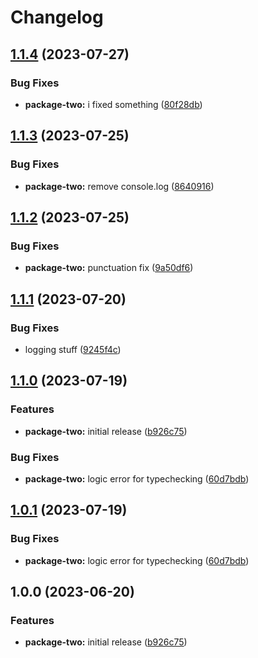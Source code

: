 # Changelog

## [1.1.4](https://github.com/jeremiah-clothier/release-please-demo/compare/clothiernamedjeremiah-package-two-v1.1.3...clothiernamedjeremiah-package-two-v1.1.4) (2023-07-27)


### Bug Fixes

* **package-two:** i fixed something ([80f28db](https://github.com/jeremiah-clothier/release-please-demo/commit/80f28dbb1ccddb8fb50e12ff9f1f8d081b18d5a4))

## [1.1.3](https://github.com/jeremiah-clothier/release-please-demo/compare/clothiernamedjeremiah-package-two-v1.1.2...clothiernamedjeremiah-package-two-v1.1.3) (2023-07-25)


### Bug Fixes

* **package-two:** remove console.log ([8640916](https://github.com/jeremiah-clothier/release-please-demo/commit/864091642c1215ecadb90ffad4bba81b5fbe8cfd))

## [1.1.2](https://github.com/jeremiah-clothier/release-please-demo/compare/clothiernamedjeremiah-package-two-v1.1.1...clothiernamedjeremiah-package-two-v1.1.2) (2023-07-25)


### Bug Fixes

* **package-two:** punctuation fix ([9a50df6](https://github.com/jeremiah-clothier/release-please-demo/commit/9a50df64bac60465dd747abbe576f901170f3005))

## [1.1.1](https://github.com/jeremiah-clothier/release-please-demo/compare/clothiernamedjeremiah-package-two-v1.1.0...clothiernamedjeremiah-package-two-v1.1.1) (2023-07-20)


### Bug Fixes

* logging stuff ([9245f4c](https://github.com/jeremiah-clothier/release-please-demo/commit/9245f4c78641342c4a003f190f52d178b42b40fb))

## [1.1.0](https://github.com/jeremiah-clothier/release-please-demo/compare/clothiernamedjeremiah-package-two-v1.0.1...clothiernamedjeremiah-package-two-v1.1.0) (2023-07-19)


### Features

* **package-two:** initial release ([b926c75](https://github.com/jeremiah-clothier/release-please-demo/commit/b926c75a7e6b594ba847455a1383b596a9c5c9f5))


### Bug Fixes

* **package-two:** logic error for typechecking ([60d7bdb](https://github.com/jeremiah-clothier/release-please-demo/commit/60d7bdb1bd3f9a70104ddd9b3f9059db27c8ee83))

## [1.0.1](https://github.com/jeremiah-clothier/release-please-demo/compare/clothiernamedjeremiah-package-two-v1.0.0...clothiernamedjeremiah-package-two-v1.0.1) (2023-07-19)


### Bug Fixes

* **package-two:** logic error for typechecking ([60d7bdb](https://github.com/jeremiah-clothier/release-please-demo/commit/60d7bdb1bd3f9a70104ddd9b3f9059db27c8ee83))

## 1.0.0 (2023-06-20)


### Features

* **package-two:** initial release ([b926c75](https://github.com/jeremiah-clothier/release-please-demo/commit/b926c75a7e6b594ba847455a1383b596a9c5c9f5))
